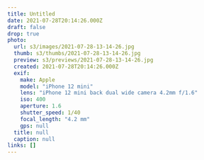 ```yaml
---
title: Untitled
date: 2021-07-28T20:14:26.000Z
draft: false
drop: true
photo:
  url: s3/images/2021-07-28-13-14-26.jpg
  thumb: s3/thumbs/2021-07-28-13-14-26.jpg
  preview: s3/previews/2021-07-28-13-14-26.jpg
  created: 2021-07-28T20:14:26.000Z
  exif:
    make: Apple
    model: "iPhone 12 mini"
    lens: "iPhone 12 mini back dual wide camera 4.2mm f/1.6"
    iso: 400
    aperture: 1.6
    shutter_speed: 1/40
    focal_length: "4.2 mm"
    gps: null
  title: null
  caption: null
links: []
---
```

